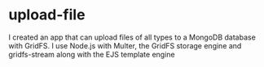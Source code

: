 # upload-file

I created an app that can upload files of all types to a MongoDB database with GridFS. I use Node.js with Multer, the GridFS storage engine and gridfs-stream along with the EJS template engine
